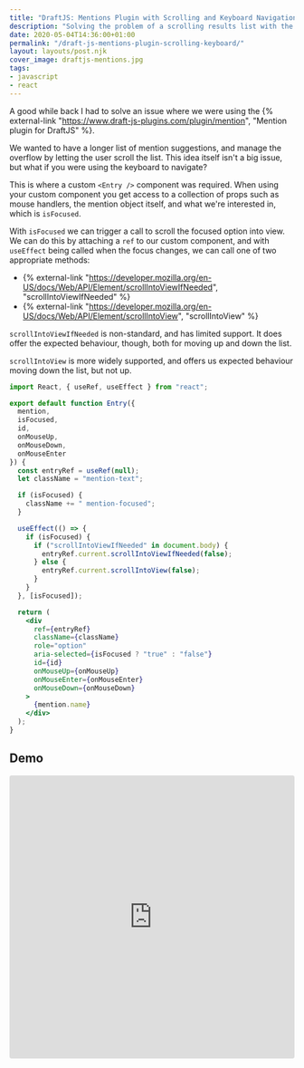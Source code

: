 ```yaml
---
title: "DraftJS: Mentions Plugin with Scrolling and Keyboard Navigation"
description: "Solving the problem of a scrolling results list with the DraftJS mentions plugin."
date: 2020-05-04T14:36:00+01:00
permalink: "/draft-js-mentions-plugin-scrolling-keyboard/"
layout: layouts/post.njk
cover_image: draftjs-mentions.jpg
tags:
- javascript
- react
---
```


A good while back I had to solve an issue where we were using the {% external-link "https://www.draft-js-plugins.com/plugin/mention", "Mention plugin for DraftJS" %}.

We wanted to have a longer list of mention suggestions, and manage the overflow by letting the user scroll the list. This idea itself isn't a big issue, but what if you were using the keyboard to navigate?

This is where a custom `<Entry />` component was required. When using your custom component you get access to a collection of props such as mouse handlers, the mention object itself, and what we're interested in, which is `isFocused`.

With `isFocused` we can trigger a call to scroll the focused option into view. We can do this by attaching a `ref` to our custom component, and with `useEffect` being called when the focus changes, we can call one of two appropriate methods:

- {% external-link "https://developer.mozilla.org/en-US/docs/Web/API/Element/scrollIntoViewIfNeeded", "scrollIntoViewIfNeeded" %}
- {% external-link "https://developer.mozilla.org/en-US/docs/Web/API/Element/scrollIntoView", "scrollIntoView" %}

`scrollIntoViewIfNeeded` is non-standard, and has limited support. It does offer the expected behaviour, though, both for moving up and down the list.

`scrollIntoView` is more widely supported, and offers us expected behaviour moving down the list, but not up.

``` jsx
import React, { useRef, useEffect } from "react";

export default function Entry({
  mention,
  isFocused,
  id,
  onMouseUp,
  onMouseDown,
  onMouseEnter
}) {
  const entryRef = useRef(null);
  let className = "mention-text";

  if (isFocused) {
    className += " mention-focused";
  }

  useEffect(() => {
    if (isFocused) {
      if ("scrollIntoViewIfNeeded" in document.body) {
        entryRef.current.scrollIntoViewIfNeeded(false);
      } else {
        entryRef.current.scrollIntoView(false);
      }
    }
  }, [isFocused]);

  return (
    <div
      ref={entryRef}
      className={className}
      role="option"
      aria-selected={isFocused ? "true" : "false"}
      id={id}
      onMouseUp={onMouseUp}
      onMouseEnter={onMouseEnter}
      onMouseDown={onMouseDown}
    >
      {mention.name}
    </div>
  );
}
```

## Demo

<iframe
     src="https://codesandbox.io/embed/dazzling-brown-1mlbh?fontsize=14&hidenavigation=1&module=%2Fsrc%2Fentry.js&theme=dark"
     style="width:100%; height:500px; border:0; border-radius: 4px; overflow:hidden;"
     title="dazzling-brown-1mlbh"
     allow="accelerometer; ambient-light-sensor; camera; encrypted-media; geolocation; gyroscope; hid; microphone; midi; payment; usb; vr"
     sandbox="allow-forms allow-modals allow-popups allow-presentation allow-same-origin allow-scripts"
   ></iframe>

